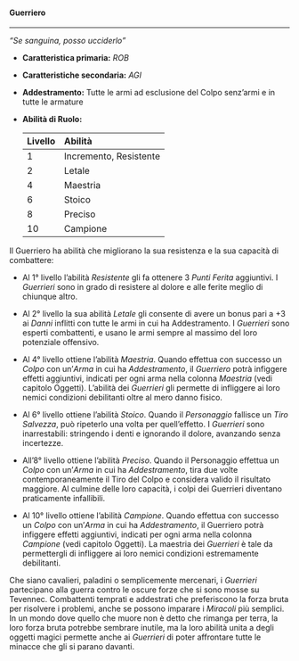 #### Guerriero

---

_“Se sanguina, posso ucciderlo”_

* **Caratteristica primaria:** _ROB_

* **Caratteristiche secondaria:** _AGI_

* **Addestramento:** Tutte le armi ad esclusione del Colpo senz’armi e in tutte le armature

* **Abilità di Ruolo:**

  | Livello | Abilità |
  | :--- | :--- |
  | 1 | Incremento, Resistente |
  | 2 | Letale |
  | 4 | Maestria |
  | 6 | Stoico |
  | 8 | Preciso |
  | 10 | Campione |

Il Guerriero ha abilità che migliorano la sua resistenza e la sua capacità di combattere:

* Al 1° livello l’abilità _Resistente_ gli fa ottenere 3 _Punti Ferita_ aggiuntivi. I _Guerrieri_ sono in grado di resistere al dolore e alle ferite meglio di chiunque altro.

* Al 2° livello la sua abilità _Letale_ gli consente di avere un bonus pari a +3 ai _Danni_ inflitti con tutte le armi in cui ha Addestramento. I _Guerrieri_ sono esperti combattenti, e usano le armi sempre al massimo del loro potenziale offensivo.

* Al 4° livello ottiene l’abilità _Maestria_. Quando effettua con successo un _Colpo_ con un’_Arma_ in cui ha _Addestramento_, il _Guerriero_ potrà infiggere effetti aggiuntivi, indicati per ogni arma nella colonna _Maestria_ \(vedi capitolo Oggetti\). L’abilità dei _Guerrieri_ gli permette di infliggere ai loro nemici condizioni debilitanti oltre al mero danno fisico.

* Al 6° livello ottiene l’abilità _Stoico_. Quando il _Personaggio_ fallisce un _Tiro Salvezza_, può ripeterlo una volta per quell’effetto. I _Guerrieri_ sono inarrestabili: stringendo i denti e ignorando il dolore, avanzando senza incertezze.

* All’8° livello ottiene l’abilità _Preciso_. Quando il Personaggio effettua un _Colpo_ con un’_Arma_ in cui ha _Addestramento_, tira due volte contemporaneamente il Tiro del Colpo e considera valido il risultato maggiore. Al culmine delle loro capacità, i colpi dei Guerrieri diventano praticamente infallibili.

* Al 10° livello ottiene l’abilità _Campione_. Quando effettua con successo un _Colpo_ con un’_Arma_ in cui ha _Addestramento_, il Guerriero potrà infiggere effetti aggiuntivi, indicati per ogni arma nella colonna _Campione_ \(vedi capitolo Oggetti\). La maestria dei _Guerrieri_ è tale da permettergli di infliggere ai loro nemici condizioni estremamente debilitanti.

Che siano cavalieri, paladini o semplicemente mercenari, i _Guerrieri_ partecipano alla guerra contro le oscure forze che si sono mosse su Tevennec. Combattenti temprati e addestrati che preferiscono la forza bruta per risolvere i problemi, anche se possono imparare i _Miracoli_ più semplici. In un mondo dove quello che muore non è detto che rimanga per terra, la loro forza bruta potrebbe sembrare inutile, ma la loro abilità unita a degli oggetti magici permette anche ai _Guerrieri_ di poter affrontare tutte le minacce che gli si parano davanti.

